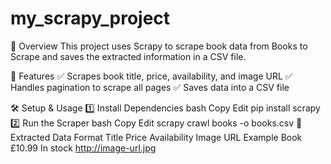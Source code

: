 # my_scrapy_project
 
📌 Overview
This project uses Scrapy to scrape book data from Books to Scrape and saves the extracted information in a CSV file.

🚀 Features
✅ Scrapes book title, price, availability, and image URL
✅ Handles pagination to scrape all pages
✅ Saves data into a CSV file

🛠 Setup & Usage
1️⃣ Install Dependencies
bash
Copy
Edit
pip install scrapy
2️⃣ Run the Scraper
bash
Copy
Edit
scrapy crawl books -o books.csv
📁 Extracted Data Format
Title	Price	Availability	Image URL
Example Book	£10.99	In stock	http://image-url.jpg
